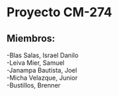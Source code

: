 
# Proyecto CM-274

## Miembros:

-Blas Salas, Israel Danilo  
-Leiva Mier, Samuel  
-Janampa Bautista, Joel  
-Micha Velazque, Junior  
-Bustillos, Brenner  
